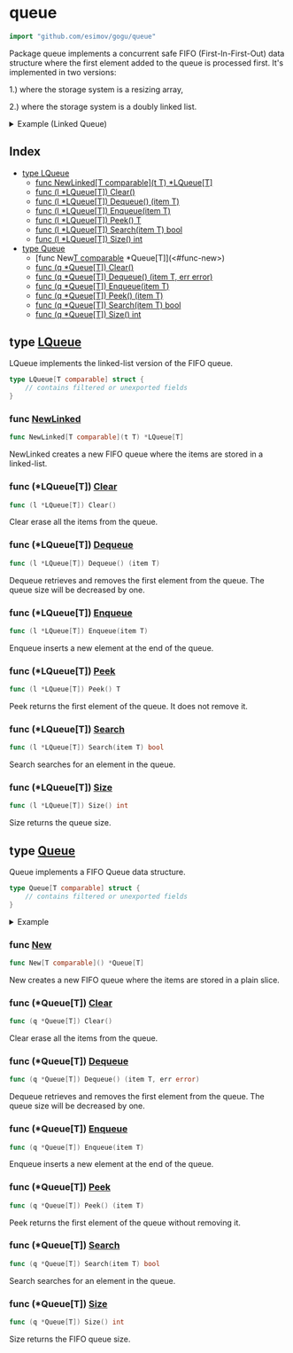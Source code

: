 <!-- Code generated by gomarkdoc. DO NOT EDIT -->

# queue

```go
import "github.com/esimov/gogu/queue"
```

Package queue implements a concurrent safe FIFO \(First\-In\-First\-Out\) data structure where the first element added to the queue is processed first. It's implemented in two versions:

1.\) where the storage system is a resizing array,

2.\) where the storage system is a doubly linked list.

<details><summary>Example (Linked Queue)</summary>
<p>

```go
{
	q := NewLinked(1)
	q.Enqueue(2)
	q.Enqueue(3)
	fmt.Println(q.Peek())
	q.Dequeue()
	fmt.Println(q.Peek())
	q.Dequeue()
	fmt.Println(q.Peek())
	fmt.Println(q.Search(3))
	q.Dequeue()

	q.Enqueue(10)
	fmt.Println(q.Size())
	q.Clear()
	fmt.Println(q.Size())

}
```

#### Output

```
1
2
3
true
1
0
```

</p>
</details>

## Index

- [type LQueue](<#type-lqueue>)
  - [func NewLinked[T comparable](t T) *LQueue[T]](<#func-newlinked>)
  - [func (l *LQueue[T]) Clear()](<#func-lqueuet-clear>)
  - [func (l *LQueue[T]) Dequeue() (item T)](<#func-lqueuet-dequeue>)
  - [func (l *LQueue[T]) Enqueue(item T)](<#func-lqueuet-enqueue>)
  - [func (l *LQueue[T]) Peek() T](<#func-lqueuet-peek>)
  - [func (l *LQueue[T]) Search(item T) bool](<#func-lqueuet-search>)
  - [func (l *LQueue[T]) Size() int](<#func-lqueuet-size>)
- [type Queue](<#type-queue>)
  - [func New[T comparable]() *Queue[T]](<#func-new>)
  - [func (q *Queue[T]) Clear()](<#func-queuet-clear>)
  - [func (q *Queue[T]) Dequeue() (item T, err error)](<#func-queuet-dequeue>)
  - [func (q *Queue[T]) Enqueue(item T)](<#func-queuet-enqueue>)
  - [func (q *Queue[T]) Peek() (item T)](<#func-queuet-peek>)
  - [func (q *Queue[T]) Search(item T) bool](<#func-queuet-search>)
  - [func (q *Queue[T]) Size() int](<#func-queuet-size>)


## type [LQueue](<https://github.com/esimov/gogu/blob/master/queue/lqueue.go#L10-L14>)

LQueue implements the linked\-list version of the FIFO queue.

```go
type LQueue[T comparable] struct {
    // contains filtered or unexported fields
}
```

### func [NewLinked](<https://github.com/esimov/gogu/blob/master/queue/lqueue.go#L17>)

```go
func NewLinked[T comparable](t T) *LQueue[T]
```

NewLinked creates a new FIFO queue where the items are stored in a linked\-list.

### func \(\*LQueue\[T\]\) [Clear](<https://github.com/esimov/gogu/blob/master/queue/lqueue.go#L74>)

```go
func (l *LQueue[T]) Clear()
```

Clear erase all the items from the queue.

### func \(\*LQueue\[T\]\) [Dequeue](<https://github.com/esimov/gogu/blob/master/queue/lqueue.go#L36>)

```go
func (l *LQueue[T]) Dequeue() (item T)
```

Dequeue retrieves and removes the first element from the queue. The queue size will be decreased by one.

### func \(\*LQueue\[T\]\) [Enqueue](<https://github.com/esimov/gogu/blob/master/queue/lqueue.go#L26>)

```go
func (l *LQueue[T]) Enqueue(item T)
```

Enqueue inserts a new element at the end of the queue.

### func \(\*LQueue\[T\]\) [Peek](<https://github.com/esimov/gogu/blob/master/queue/lqueue.go#L46>)

```go
func (l *LQueue[T]) Peek() T
```

Peek returns the first element of the queue. It does not remove it.

### func \(\*LQueue\[T\]\) [Search](<https://github.com/esimov/gogu/blob/master/queue/lqueue.go#L54>)

```go
func (l *LQueue[T]) Search(item T) bool
```

Search searches for an element in the queue.

### func \(\*LQueue\[T\]\) [Size](<https://github.com/esimov/gogu/blob/master/queue/lqueue.go#L66>)

```go
func (l *LQueue[T]) Size() int
```

Size returns the queue size.

## type [Queue](<https://github.com/esimov/gogu/blob/master/queue/queue.go#L16-L19>)

Queue implements a FIFO Queue data structure.

```go
type Queue[T comparable] struct {
    // contains filtered or unexported fields
}
```

<details><summary>Example</summary>
<p>

```go
{
	q := New[int]()
	q.Enqueue(1)
	q.Enqueue(2)
	q.Enqueue(3)
	fmt.Println(q.Size())
	fmt.Println(q.Peek())

	q.Dequeue()
	fmt.Println(q.Peek())
	fmt.Println(q.Search(2))

}
```

#### Output

```
3
1
2
true
```

</p>
</details>

### func [New](<https://github.com/esimov/gogu/blob/master/queue/queue.go#L22>)

```go
func New[T comparable]() *Queue[T]
```

New creates a new FIFO queue where the items are stored in a plain slice.

### func \(\*Queue\[T\]\) [Clear](<https://github.com/esimov/gogu/blob/master/queue/queue.go#L91>)

```go
func (q *Queue[T]) Clear()
```

Clear erase all the items from the queue.

### func \(\*Queue\[T\]\) [Dequeue](<https://github.com/esimov/gogu/blob/master/queue/queue.go#L37>)

```go
func (q *Queue[T]) Dequeue() (item T, err error)
```

Dequeue retrieves and removes the first element from the queue. The queue size will be decreased by one.

### func \(\*Queue\[T\]\) [Enqueue](<https://github.com/esimov/gogu/blob/master/queue/queue.go#L29>)

```go
func (q *Queue[T]) Enqueue(item T)
```

Enqueue inserts a new element at the end of the queue.

### func \(\*Queue\[T\]\) [Peek](<https://github.com/esimov/gogu/blob/master/queue/queue.go#L52>)

```go
func (q *Queue[T]) Peek() (item T)
```

Peek returns the first element of the queue without removing it.

### func \(\*Queue\[T\]\) [Search](<https://github.com/esimov/gogu/blob/master/queue/queue.go#L64>)

```go
func (q *Queue[T]) Search(item T) bool
```

Search searches for an element in the queue.

### func \(\*Queue\[T\]\) [Size](<https://github.com/esimov/gogu/blob/master/queue/queue.go#L78>)

```go
func (q *Queue[T]) Size() int
```

Size returns the FIFO queue size.



